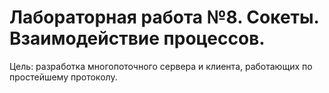 # Лабораторная работа №8. Сокеты. Взаимодействие процессов. 

Цель: разработка многопоточного сервера и клиента, работающих по простейшему протоколу.
